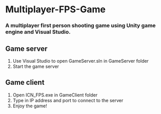 # Multiplayer-FPS-Game
### A multiplayer first person shooting game using Unity game engine and Visual Studio.

## Game server
1. Use Visual Studio to open GameServer.sln in GameServer folder
2. Start the game server

## Game client
1. Open ICN_FPS.exe in GameClient folder
2. Type in IP address and port to connect to the server
3. Enjoy the game!

